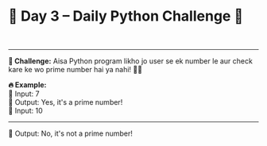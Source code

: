 <h1>📢 Day 3 – Daily Python Challenge 🐍</h1> <br> <hr>
<b>🚀 Challenge:</b> Aisa Python program likho jo user se ek number le aur check kare ke wo prime number hai ya nahi! 🔢💡 <br>

<b>🔥 Example:</b> <br>
📌 Input: 7 <br>
📌 Output: Yes, it's a prime number! <br>
📌 Input: 10 <hr>
📌 Output: No, it's not a prime number! <br>

